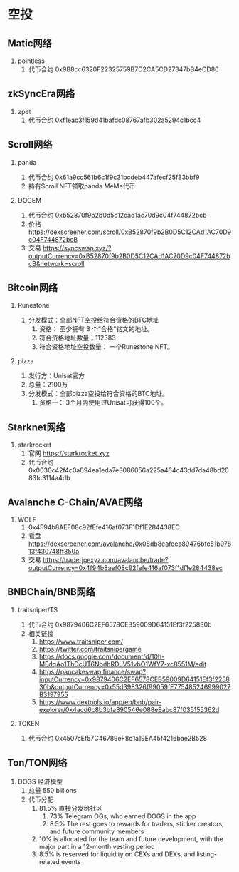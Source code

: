# 空投
## Matic网络
1. pointless
    1. 代币合约 0x9B8cc6320F22325759B7D2CA5CD27347bB4eCD86

## zkSyncEra网络
1. zpet 
    1. 代币合约 0xf1eac3f159d41bafdc08767afb302a5294c1bcc4

## Scroll网络
1. panda
    1. 代币合约 0x61a9cc561b6c1f9c31bcdeb447afecf25f33bbf9
    2. 持有Scroll NFT领取panda MeMe代币

2. DOGEM
    1. 代币合约 0xb52870f9b2b0d5c12cad1ac70d9c04f744872bcb
    2. 价格 https://dexscreener.com/scroll/0xB52870f9b2B0D5C12CAd1AC70D9c04F744872bcB
    3. 交易 https://syncswap.xyz/?outputCurrency=0xB52870f9b2B0D5C12CAd1AC70D9c04F744872bcB&network=scroll


## Bitcoin网络
1. Runestone 
    1. 分发模式：全部NFT空投给符合资格的BTC地址
        1. 资格： 至少拥有 3 个“合格”铭文的地址。
        2. 符合资格地址数量；112383
        3. 符合资格地址空投数量： 一个Runestone NFT。

2. pizza
    1. 发行方：Unisat官方
    2. 总量：2100万 
    3. 分发模式：全部pizza空投给符合资格的BTC地址。
        1. 资格一： 3个月内使用过Unisat可获得100个。

## Starknet网络
1. starkrocket
    1. 官网 https://starkrocket.xyz
    2. 代币合约 0x0030c42f4c0a094ea1eda7e3086056a225a464c43dd7da48bd2083fc3114a4db

## Avalanche C-Chain/AVAE网络
1. WOLF
    1. 0x4F94b8AEF08c92fEfe416af073F1Df1E284438EC
    2. 看盘 https://dexscreener.com/avalanche/0x08db8eafeea89476bfc51b07613f430748ff350a
    3. 交易 https://traderjoexyz.com/avalanche/trade?outputCurrency=0x4f94b8aef08c92fefe416af073f1df1e284438ec


## BNBChain/BNB网络
1. traitsniper/TS
    1. 代币合约 0x9879406C2EF6578CEB59009D64151Ef3f225830b
    2. 相关链接
        1. https://www.traitsniper.com/
        2. https://twitter.com/traitsnipergame
        3. https://docs.google.com/document/d/10h-MEdqAo1ThDcUT6NbdhRDuV51vbO1WfY7-xc8551M/edit
        4. https://pancakeswap.finance/swap?inputCurrency=0x9879406C2EF6578CEB59009D64151Ef3f225830b&outputCurrency=0x55d398326f99059fF775485246999027B3197955
        5. https://www.dextools.io/app/en/bnb/pair-explorer/0x4acd6c8b3bfa890546e088e8abc87f035155362d

2. TOKEN
    1. 代币合约 0x4507cEf57C46789eF8d1a19EA45f4216bae2B528

## Ton/TON网络
1. DOGS 经济模型
    1. 总量 550 billions
    2. 代币分配
        1. 81.5% 直接分发给社区
            1. 73% Telegram OGs, who earned DOGS in the app
            2. 8.5% The rest goes to rewards for traders, sticker creators, and future community members
        2. 10% is allocated for the team and future development, with the major part in a 12-month vesting period
        3. 8.5% is reserved for liquidity on CEXs and DEXs, and listing-related events
